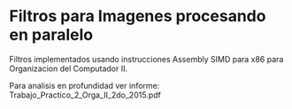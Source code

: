 # Filtros para Imagenes procesando en paralelo

Filtros implementados usando instrucciones Assembly SIMD para x86 para Organizacion del Computador II.

Para analisis en profundidad ver informe: Trabajo_Practico_2_Orga_II_2do_2015.pdf